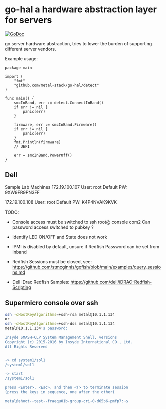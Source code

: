 # go-hal a hardware abstraction layer for servers

[![GoDoc](https://godoc.org/github.com/metal-stack/go-hal?status.svg)](https://pkg.go.dev/github.com/metal-stack/go-hal)

go server hardware abstraction, tries to lower the burden of supporting different server vendors.

Example usage:

```golang
package main

import (
    "fmt"
    "github.com/metal-stack/go-hal/detect"
)

func main() {
    smcInBand, err := detect.ConnectInBand()
    if err != nil {
        panic(err)
    }

    firmware, err := smcInBand.Firmware()
    if err != nil {
        panic(err)
    }
    fmt.Println(firmware)
    // UEFI

    err = smcInBand.PowerOff()
}
```

## Dell

Sample Lab Machines
172.19.100.107
User: root
Default PW: 9XW9FR9PN3FF

172.19.100.108
User: root
Default PW: K4P4NVAK9KVK

TODO:

- Console access must be switched to ssh root@<IP> console com2
  Can password access switched to pubkey ?

- Identify LED ON/OFF and State does not work

- IPMI is disabled by default, unsure if Redfish Password can be set from Inband

- Redfish Sessions must be closed, see: https://github.com/stmcginnis/gofish/blob/main/examples/query_sessions.md

- Dell iDrac Redfish Samples: https://github.com/dell/iDRAC-Redfish-Scripting

## Supermicro console over ssh

```bash
ssh -oHostKeyAlgorithms=+ssh-rsa metal@10.1.1.134
or
ssh -oHostKeyAlgorithms=+ssh-dss metal@10.1.1.134
metal@10.1.1.134's password: 

Insyde SMASH-CLP System Management Shell, versions
Copyright (c) 2015-2016 by Insyde International CO., Ltd.
All Rights Reserved 


-> cd system1/sol1
/system1/sol1

-> start
/system1/sol1

press <Enter>, <Esc>, and then <T> to terminate session
(press the keys in sequence, one after the other)

metal@shoot--test--fraequ01b-group-cri-0-d65b6-pmfp7:~$
```